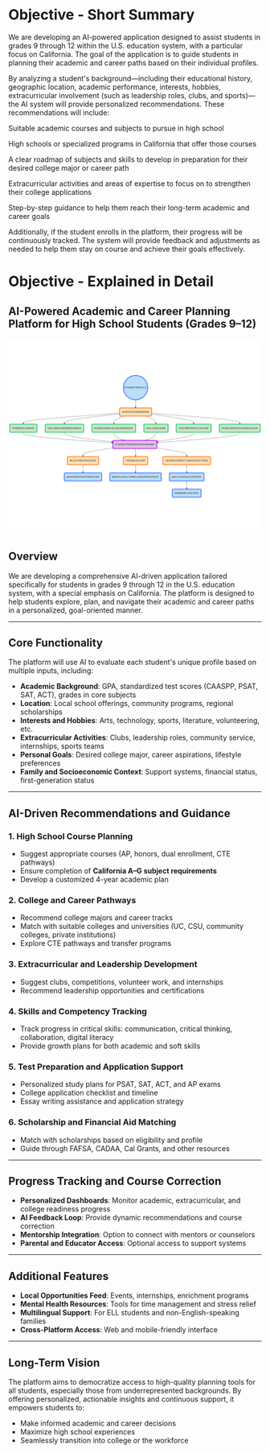 # Objective - Short Summary
We are developing an AI-powered application designed to assist students in grades 9 through 12 within the U.S. education system, with a particular focus on California. The goal of the application is to guide students in planning their academic and career paths based on their individual profiles.

By analyzing a student's background—including their educational history, geographic location, academic performance, interests, hobbies, extracurricular involvement (such as leadership roles, clubs, and sports)—the AI system will provide personalized recommendations. These recommendations will include:

Suitable academic courses and subjects to pursue in high school

High schools or specialized programs in California that offer those courses

A clear roadmap of subjects and skills to develop in preparation for their desired college major or career path

Extracurricular activities and areas of expertise to focus on to strengthen their college applications

Step-by-step guidance to help them reach their long-term academic and career goals

Additionally, if the student enrolls in the platform, their progress will be continuously tracked. The system will provide feedback and adjustments as needed to help them stay on course and achieve their goals effectively.


# Objective - Explained in Detail

## AI-Powered Academic and Career Planning Platform for High School Students (Grades 9–12)

![AI Platform Architecture](NoteGPT-Flowchart-1751711015414.png)

## Overview

We are developing a comprehensive AI-driven application tailored specifically for students in grades 9 through 12 in the U.S. education system, with a special emphasis on California. The platform is designed to help students explore, plan, and navigate their academic and career paths in a personalized, goal-oriented manner.

---

## Core Functionality

The platform will use AI to evaluate each student's unique profile based on multiple inputs, including:

- **Academic Background**: GPA, standardized test scores (CAASPP, PSAT, SAT, ACT), grades in core subjects
- **Location**: Local school offerings, community programs, regional scholarships
- **Interests and Hobbies**: Arts, technology, sports, literature, volunteering, etc.
- **Extracurricular Activities**: Clubs, leadership roles, community service, internships, sports teams
- **Personal Goals**: Desired college major, career aspirations, lifestyle preferences
- **Family and Socioeconomic Context**: Support systems, financial status, first-generation status

---

## AI-Driven Recommendations and Guidance

### 1. High School Course Planning
- Suggest appropriate courses (AP, honors, dual enrollment, CTE pathways)
- Ensure completion of **California A–G subject requirements**
- Develop a customized 4-year academic plan

### 2. College and Career Pathways
- Recommend college majors and career tracks
- Match with suitable colleges and universities (UC, CSU, community colleges, private institutions)
- Explore CTE pathways and transfer programs

### 3. Extracurricular and Leadership Development
- Suggest clubs, competitions, volunteer work, and internships
- Recommend leadership opportunities and certifications

### 4. Skills and Competency Tracking
- Track progress in critical skills: communication, critical thinking, collaboration, digital literacy
- Provide growth plans for both academic and soft skills

### 5. Test Preparation and Application Support
- Personalized study plans for PSAT, SAT, ACT, and AP exams
- College application checklist and timeline
- Essay writing assistance and application strategy

### 6. Scholarship and Financial Aid Matching
- Match with scholarships based on eligibility and profile
- Guide through FAFSA, CADAA, Cal Grants, and other resources

---

## Progress Tracking and Course Correction

- **Personalized Dashboards**: Monitor academic, extracurricular, and college readiness progress
- **AI Feedback Loop**: Provide dynamic recommendations and course correction
- **Mentorship Integration**: Option to connect with mentors or counselors
- **Parental and Educator Access**: Optional access to support systems

---

## Additional Features

- **Local Opportunities Feed**: Events, internships, enrichment programs
- **Mental Health Resources**: Tools for time management and stress relief
- **Multilingual Support**: For ELL students and non-English-speaking families
- **Cross-Platform Access**: Web and mobile-friendly interface

---

## Long-Term Vision

The platform aims to democratize access to high-quality planning tools for all students, especially those from underrepresented backgrounds. By offering personalized, actionable insights and continuous support, it empowers students to:

- Make informed academic and career decisions
- Maximize high school experiences
- Seamlessly transition into college or the workforce

